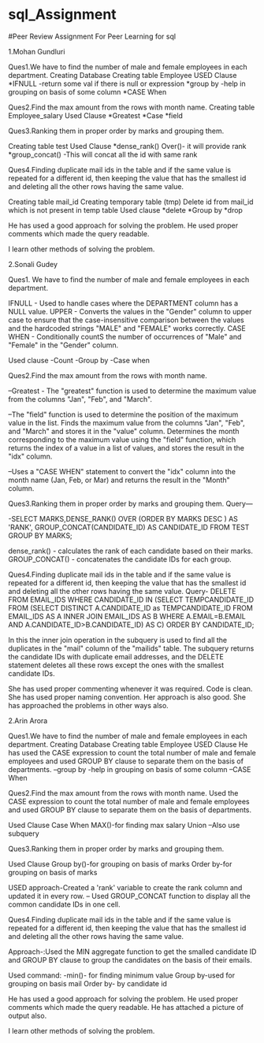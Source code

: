 # sql_Assignment
#Peer Review
Assignment For Peer Learning for sql


1.Mohan Gundluri

Ques1.We have to find the number of male and female employees in each department.
 Creating Database
 Creating table Employee
 USED Clause
 *IFNULL -return some val if there is null or expression
 *group by -help in grouping on basis of some column
 *CASE When

Ques2.Find the max amount from the rows with month name.
Creating table Employee_salary
Used Clause
*Greatest
*Case
*field

Ques3.Ranking them in proper order by marks and grouping them.

Creating table test
Used Clause
*dense_rank() Over()- it will provide rank
*group_concat() -This will concat all the id with same rank

Ques4.Finding duplicate mail ids in the table and if the same value is repeated for a different id, then keeping the value that has the smallest id and deleting all the other rows having the same value.

Creating table mail_id
Creating temporary table (tmp)
Delete id from mail_id which is not present in temp table 
Used clause
*delete
*Group by 
*drop

He has used a good approach for solving the problem. He used proper comments which made the query readable.

I learn other methods of solving the problem.

2.Sonali Gudey

Ques1.
We have to find the number of male and female employees in each department.

IFNULL - Used to handle cases where the DEPARTMENT column has a NULL value. 
UPPER - Converts the values in the "Gender" column to upper case to ensure that the case-insensitive comparison between the values and the hardcoded strings "MALE" and "FEMALE" works correctly. 
CASE WHEN - Conditionally countS the number of occurrences of "Male" and "Female" in the "Gender" column.

Used clause
-Count
-Group by
-Case when

Ques2.Find the max amount from the rows with month name.

–Greatest - The "greatest" function is used to determine the maximum value from the columns "Jan", "Feb", and "March". 

–The "field" function is used to determine the position of the maximum value in the list. Finds the maximum value from the columns "Jan", "Feb", and "March" and stores it in the "value" column. Determines the month corresponding to the maximum value using the "field" function, which returns the index of a value in a list of values, and stores the result in the "idx" column. 

–Uses a "CASE WHEN" statement to convert the "idx" column into the month name (Jan, Feb, or Mar) and returns the result in the "Month" column.

Ques3.Ranking them in proper order by marks and grouping them.
Query—

-SELECT MARKS,DENSE_RANK() OVER (ORDER BY MARKS DESC ) AS 'RANK', GROUP_CONCAT(CANDIDATE_ID) AS CANDIDATE_ID FROM TEST GROUP BY MARKS;

dense_rank() - calculates the rank of each candidate based on their marks.
 GROUP_CONCAT() - concatenates the candidate IDs for each group.

Ques4.Finding duplicate mail ids in the table and if the same value is repeated for a different id, then keeping the value that has the smallest id and deleting all the other rows having the same value.
Query-
DELETE FROM EMAIL_IDS 
WHERE CANDIDATE_ID IN (SELECT TEMPCANDIDATE_ID FROM (SELECT DISTINCT A.CANDIDATE_ID as TEMPCANDIDATE_ID FROM EMAIL_IDS AS A 
INNER JOIN EMAIL_IDS AS B WHERE A.EMAIL=B.EMAIL AND A.CANDIDATE_ID>B.CANDIDATE_ID) AS C) ORDER BY CANDIDATE_ID;

In this the inner join operation in the subquery is used to find all the duplicates in the "mail" column of the "mailids" table. The subquery returns the candidate IDs with duplicate email addresses, and the DELETE statement deletes all these rows except the ones with the smallest candidate IDs.


She has used proper commenting whenever it was required. Code is clean.
She has used proper naming convention. Her approach is also good. She has approached the problems in other ways also.



2.Arin Arora

Ques1.We have to find the number of male and female employees in each department.
 Creating Database
 Creating table Employee
 USED Clause
He has used the CASE expression to count the total number of male and female employees and used GROUP BY clause to separate them on the basis of departments.
 –group by -help in grouping on basis of some column
 –CASE When

Ques2.Find the max amount from the rows with month name.
Used the CASE expression to count the total number of male and female employees and used GROUP BY clause to separate them on the basis of departments.

Used Clause
Case When
MAX()-for finding max salary
Union
–Also use subquery


Ques3.Ranking them in proper order by marks and grouping them.


Used Clause
Group by()-for grouping on basis of marks
Order by-for grouping on basis of marks

USED approach-Created a 'rank' variable to create the rank column and updated it in every row.
– Used GROUP_CONCAT function to display all the common candidate IDs in one cell.


Ques4.Finding duplicate mail ids in the table and if the same value is repeated for a different id, then keeping the value that has the smallest id and deleting all the other rows having the same value.

Approach-:Used the MIN aggregate function to get the smalled candidate ID and GROUP BY clause to group the candidates on the basis of their emails.

Used command:
-min()- for finding minimum value
Group by-used for grouping on basis mail
Order by- by candidate id

He has used a good approach for solving the problem. He used proper comments which made the query readable.
He has attached a picture of output also.

I learn other methods of solving the problem.




